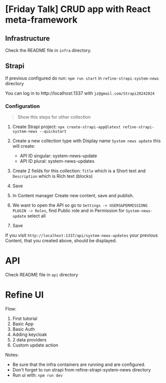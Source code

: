 #  [Friday Talk] CRUD app with React meta-framework

## Infrastructure

Check the README file in `infra` directory.

## Strapi

If previous configured do run: `npm run start` in `refine-strapi-system-news` directory

You can log in to http://localhost:1337 with `jz@gmail.com/Strapi20242024`

### Configuration

> Show this steps for other collection

1. Create Strapi project: `npx create-strapi-app@latest refine-strapi-system-news --quickstart`
2. Create a new collection type with Display name `System news update` this will create:

   * API ID singular: system-news-update
   * API ID plural: system-news-updates

3. Create 2 fields for this collection: `Title` which is a Short text and `Description` which is Rich text (blocks)
4. Save
5. In Content manager Create new content, save and publish.
6. We want to open the API so go to `Settings -> USERS&PERMISSIONS PLUGIN -> Roles`, find Public role and in Permission for `System-news-update` select all 
7. Save

If you visit `http://localhost:1337/api/system-news-updates` your previous Content, that you created above, should be displayed.

# API 

Check README file in `api` directory

# Refine UI

Flow: 

1. First tutorial 
2. Basic App
3. Basic Auth
4. Adding keycloak
5. 2 data providers 
6. Custom update action

Notes:

* Be sure that the infra containers are running and are configured.
* Don't forget to run strapi from refine-strapi-system-news directory
* Run ui with: `npm run dev`